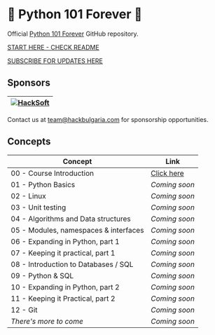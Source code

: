 # 🚀 Python 101 Forever 🚀

Official [Python 101 Forever](https://hackbulgaria.com/python-101-forever) GitHub repository.

[START HERE - CHECK README](C00-Course-Introduction/)

[SUBSCRIBE FOR UPDATES HERE](https://landing.mailerlite.com/webforms/landing/p2u7b6)

## Sponsors

| [![HackSoft](https://hacksoft.io/content/themes/hacksoft/dist/assets/images/hak-logo-header.svg)](https://hacksoft.io) |
|------------------------------------------------------------------------------------------------------------------------|

Contact us at <team@hackbulgaria.com> for sponsorship opportunities.

## Concepts

| Concept                               | Link                                   |
|---------------------------------------|----------------------------------------|
| 00 - Course Introduction              | [Click here](C00-Course-Introduction/) |
| 01 - Python Basics                    | *Coming soon*                          |
| 02 - Linux                            | *Coming soon*                          |
| 03 - Unit testing                     | *Coming soon*                          |
| 04 - Algorithms and Data structures   | *Coming soon*                          |
| 05 - Modules, namespaces & interfaces | *Coming soon*                          |
| 06 - Expanding in Python, part 1      | *Coming soon*                          |
| 07 - Keeping it practical, part 1     | *Coming soon*                          |
| 08 - Introduction to Databases / SQL  | *Coming soon*                          |
| 09 - Python & SQL                     | *Coming soon*                          |
| 10 - Expanding in Python, part 2      | *Coming soon*                          |
| 11 - Keeping it Practical, part 2     | *Coming soon*                          |
| 12 - Git                              | *Coming soon*                          |
| *There's more to come*                | *Coming soon*                          |
